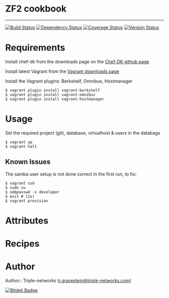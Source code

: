 # ZF2 cookbook
--------------

[![Build Status](https://travis-ci.org/Rud5G/chef-zf2.png?branch=master)](https://travis-ci.org/Rud5G/chef-zf2)
[![Dependency Status](https://gemnasium.com/Rud5G/chef-zf2.png)](https://gemnasium.com/Rud5G/chef-zf2)
[![Coverage Status](https://coveralls.io/repos/Rud5G/chef-zf2/badge.png?branch=master)](https://coveralls.io/r/Rud5G/chef-zf2?branch=master)
[![Version Status](http://img.shields.io/badge/beta-0.7.0-blue.svg)](https://github.com/Rud5G/chef-zf2)

# Requirements

Install chef-dk from the downloads page on the [Chef-DK github page](https://github.com/opscode/chef-dk)

Install latest Vagrant from the [Vagrant downloads page](https://www.vagrantup.com/downloads.html)

Install the Vagrant plugins: Berkshelf, Omnibus, Hostmanager

    $ vagrant plugin install vagrant-berkshelf
    $ vagrant plugin install vagrant-omnibus
    $ vagrant plugin install vagrant-hostmanager

# Usage

Set the required project (git), database, virtualhost & users in the databags

    $ vagrant up
    $ vagrant halt

## Known Issues

The samba user setup is not done correct in the first run, to fix:

    $ vagrant ssh
    $ sudo su
    $ smbpasswd -x developer
    $ exit # (2x)
    $ vagrant provision

# Attributes

# Recipes

# Author

Author:: Triple-networks (<r.gravestein@triple-networks.com>)


[![Bitdeli Badge](https://d2weczhvl823v0.cloudfront.net/Rud5G/chef-zf2/trend.png)](https://bitdeli.com/free "Bitdeli Badge")

